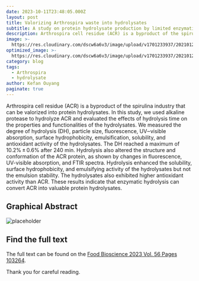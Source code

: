 ```yaml
---
date: 2023-10-11T23:48:05.000Z
layout: post
title: Valorizing Arthrospira waste into hydrolysates
subtitle: A study on protein hydrolysate production by limited enzymatic hydrolysis.
description: Arthrospira cell residue (ACR) is a byproduct of the spirulina industry that can be valorized into protein hydrolysates. In this study, we used alkaline protease to hydrolyze ACR.
image: >-
  https://res.cloudinary.com/dscw6a6v3/image/upload/v1701233937/20210120%E8%9E%BA%E6%97%8B%E8%97%BB%E6%B0%BA%E6%B5%B8%E7%85%A7%E7%89%87_jsbg8p.jpg
optimized_image: >-
  https://res.cloudinary.com/dscw6a6v3/image/upload/v1701233937/20210120%E8%9E%BA%E6%97%8B%E8%97%BB%E6%B0%BA%E6%B5%B8%E7%85%A7%E7%89%87_jsbg8p.jpg
category: blog
tags:
  - Arthrospira
  - hydrolysate
author: Kefan Ouyang
paginate: true
---
```

Arthrospira cell residue (ACR) is a byproduct of the spirulina industry that can be valorized into protein hydrolysates. In this study, we used alkaline protease to hydrolyze ACR and evaluated the effects of hydrolysis time on the properties and functionalities of the hydrolysates. We measured the degree of hydrolysis (DH), particle size, fluorescence, UV‒visible absorption, surface hydrophobicity, emulsification, solubility, and antioxidant activity of the hydrolysates. The DH reached a maximum of 10.2% ± 0.6% after 240 min. Hydrolysis also altered the structure and conformation of the ACR protein, as shown by changes in fluorescence, UV-visible absorption, and FTIR spectra. Hydrolysis enhanced the solubility, surface hydrophobicity, and emulsifying activity of the hydrolysates but not the emulsion stability. The hydrolysates also exhibited higher antioxidant activity than ACR. These results indicate that enzymatic hydrolysis can convert ACR into valuable protein hydrolysates.

## Graphical Abstract

  ![placeholder](https://res.cloudinary.com/dscw6a6v3/image/upload/v1701235237/1-s2.0-S221242922300915X-ga1_lrg_1_hvsouy.jpg)
  
## Find the full text

The full text can be found on the [Food Bioscience 2023 Vol. 56 Pages 103264](https://doi.org/10.1016/j.fbio.2023.103264).

Thank you for careful reading.
